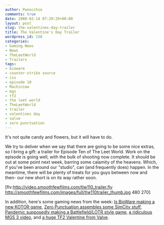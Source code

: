 ```yaml
---
author: Pwnocchio
comments: true
date: 2008-02-14 07:29:29+00:00
layout: post
slug: the-valentines-day-trailer
title: The Valentine's Day Trailer
wordpress_id: 158
categories:
- Gaming News
- News
- TheLeetWorld
- Trailers
tags:
- bioware
- counter-strike source
- css
- episode 10
- Machinima
- mgs
- tf2
- the leet world
- TheLeetWorld
- trailer
- valentines day
- valve
- zero punctuation
---
```


It's not quite candy and flowers, but it will have to do.

We try to deliver when we say that there are going to be some nice extras, so I bring a gift: a trailer for Episode Ten of The Leet World. Work on the episode is going well, with the bulk of shooting now complete.  It should be out at some point next week, barring some calamity of the heavens.  Which, if you've been around our "studio", can (and frequently does) happen.  In the meantime, there will be plenty of treats for you guys between now and then- our new short is on its way rather soon.

[flv:http://video.smoothfewfilms.com/tlw110_trailer.flv http://smoothfewfilms.com/images/full/tlw110trailer_thumb.jpg 480 270]

In addition, here's some gaming news from the week: [Is BioWare making a new KOTOR game](http://kotaku.com/355808/bioware-at-work-on-a-new-kotor), [Zero Punctuation assembles some SimCity stuff](http://www.escapistmagazine.com/articles/view/editorials/zeropunctuation/2928-Zero-Punctuation-Sim-City-Societies), [Pandemic supposedly making a Battlefield/LOTR style game](http://kotaku.com/356119/rumor-pandemics-lotr-will-be-battlefield+esque), [a ridiculous MGS 3 video](http://www.youtube.com/watch?v=vLDevV575U0), and [a huge TF2 Valentine from Valve](http://www.joystiq.com/2008/02/13/major-team-fortress-2-update-adds-badlands-tomorrow/).
